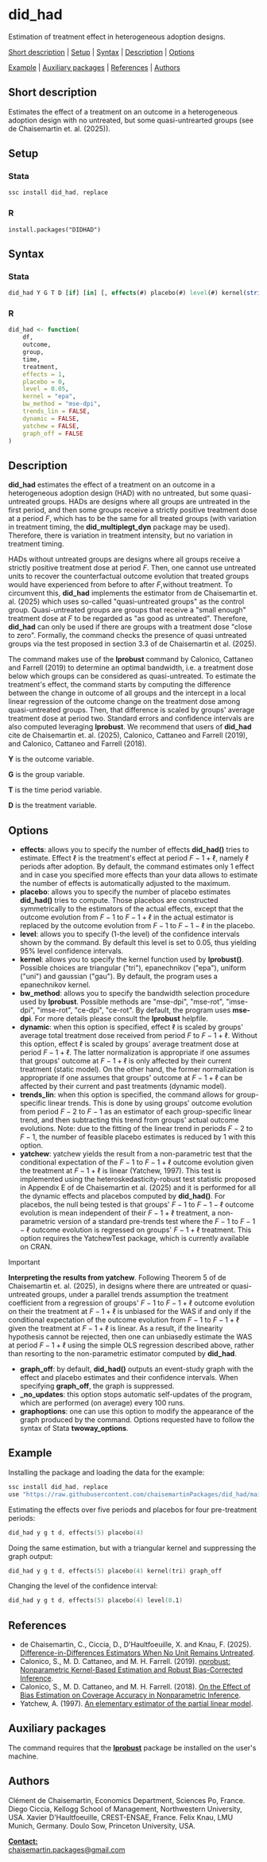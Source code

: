 # did_had
Estimation of treatment effect in heterogeneous adoption designs.

[Short description](#Short-description) | [Setup](#Setup) | [Syntax](#Syntax) | [Description](#Description) | [Options](#Options) 

[Example](#Example) | [Auxiliary packages](#Auxiliary-packages) | [References](#References) | [Authors](#Authors)

## Short description

Estimates the effect of a treatment on an outcome in a heterogeneous adoption design with no untreated, but some quasi-untrearted groups (see de Chaisemartin et. al. (2025)).

## Setup

### Stata
```s
ssc install did_had, replace
```

### R
```
install.packages("DIDHAD")
```

## Syntax

### Stata
```stata
did_had Y G T D [if] [in] [, effects(#) placebo(#) level(#) kernel(string) bw_method(string) dynamic trends_lin yatchew _no_updates graph_opts(string) graph_off]

```

### R
```r
did_had <- function(
    df,
    outcome,
    group,
    time,
    treatment,
    effects = 1,
    placebo = 0,
    level = 0.05,
    kernel = "epa",
    bw_method = "mse-dpi",
    trends_lin = FALSE,
    dynamic = FALSE,
    yatchew = FALSE,
    graph_off = FALSE
)
```

## Description
**did_had** estimates the effect of a treatment on an outcome in a heterogeneous adoption design (HAD) with no untreated, but some quasi-untreated groups. HADs are designs where all groups are untreated in the first period, and then some groups receive a strictly positive treatment dose at a period $F$, which has to be the same for all treated groups (with variation in treatment timing, the **did_multiplegt_dyn** package may be used). Therefore, there is variation in treatment intensity, but no variation in treatment timing. 


HADs without untreated groups are designs where all groups receive a strictly positive treatment dose at period $F$. Then, one cannot use untreated units to recover the counterfactual outcome evolution that treated groups would have experienced from before to after $F$,without treatment. To circumvent this, **did_had** implements the estimator from de Chaisemartin et. al. (2025) which uses so-called "quasi-untreated groups" as the control group. Quasi-untreated groups are groups that receive a "small enough" treatment dose at $F$ to be regarded as "as good as untreated". Therefore, **did_had** can only be used if there are groups with a treatment dose "close to zero". Formally, the command checks the presence of quasi untreated groups via the test proposed in section 3.3 of de Chaisemartin et al. (2025).


The command makes use of the **lprobust** command by Calonico, Cattaneo and Farrell (2019) to determine an optimal bandwidth, i.e. a treatment dose below which groups can be considered as quasi-untreated. To estimate the treatment's effect, the command starts by computing the difference between the change in outcome of all groups and the intercept in a local linear regression of the outcome change on the treatment dose among quasi-untreated groups. Then, that difference is scaled by groups' average treatment dose at period two. Standard errors and confidence intervals are also computed leveraging **lprobust**. We recommend that users of **did_had** cite de Chaisemartin et. al. (2025), Calonico, Cattaneo and Farrell (2019), and Calonico, Cattaneo and Farrell (2018). 

**Y** is the outcome variable.

**G** is the group variable.

**T** is the time period variable.

**D** is the treatment variable.

## Options
+ **effects**: allows you to specify the number of effects **did_had()** tries to estimate. Effect $\ell$ is the treatment's effect at period $F-1+\ell$, namely $\ell$ periods after adoption. By default, the command estimates only 1 effect and in case you specified more effects than your data allows to estimate the number of effects is automatically adjusted to the maximum. 
+ **placebo**: allows you to specify the number of placebo estimates **did_had()** tries to compute. Those placebos are constructed symmetrically to the estimators of the actual effects, except that the outcome evolution from $F-1$ to $F-1+\ell$ in the actual estimator is replaced by the outcome evolution from $F-1$ to $F-1-\ell$ in the placebo.  
+ **level**: allows you to specify (1-the level) of the confidence intervals shown by the command. By default this level is set to 0.05, thus yielding 95% level confidence intervals.
+ **kernel**: allows you to specify the kernel function used by **lprobust()**. Possible choices are triangular ("tri"), epanechnikov ("epa"), uniform ("uni") and gaussian ("gau"). By default, the program uses a epanechnikov kernel.
+ **bw_method**:  allows you to specify the bandwidth selection procedure used by **lprobust**. Possible methods are "mse-dpi", "mse-rot", "imse-dpi", "imse-rot", "ce-dpi", "ce-rot". By default, the program uses **mse-dpi**. For more details please consult the **lprobust** helpfile.
+ **dynamic**: when this option is specified, effect $\ell$ is scaled by groups' average total treatment dose received from period $F$ to $F-1+\ell$. Without this option, effect $\ell$ is scaled by groups' average treatment dose at period $F-1+\ell$. The latter normalization is appropriate if one assumes that groups' outcome at $F-1+\ell$ is only affected by their current treatment (static model). On the other hand, the former normalization is appropriate if one assumes that groups' outcome at $F-1+\ell$ can be affected by their current and past treatments (dynamic model).
+ **trends_lin**: when this option is specified, the command allows for group-specific linear trends.  This is done by using groups' outcome evolution from period $F-2$ to $F-1$ as an estimator of each group-specific linear trend, and then subtracting this trend from groups' actual outcome evolutions.  Note: due to the fitting of the linear trend in periods $F-2$ to $F-1$, the number of feasible placebo estimates is reduced by 1 with this option.
+ **yatchew**: yatchew yields the result from a non-parametric test that the conditional expectation of the $F-1$ to $F-1+\ell$ outcome evolution given the treatment at $F-1+\ell$ is linear (Yatchew, 1997). This test is implemented using the heteroskedasticity-robust test statistic proposed in Appendix E of de Chaisemartin et al. (2025) and it is performed for all the dynamic effects and placebos computed by **did_had()**. For placebos, the null being tested is that groups' $F-1$ to $F-1-\ell$ outcome evolution is mean independent of their $F-1+\ell$ treatment, a non-parametric version of a standard pre-trends test where the $F-1$ to $F-1-\ell$ outcome evolution is regressed on groups' $F-1+\ell$ treatment. This option requires the YatchewTest package, which is currently available on CRAN.

>[!IMPORTANT]
>**Interpreting the results from yatchew**. Following Theorem 5 of de Chaisemartin et. al. (2025), in designs where there are untreated or quasi-untreated groups, under a parallel trends assumption the treatment coefficient from a regression of groups' $F-1$ to $F-1+\ell$ outcome evolution on their the treatment at $F-1+\ell$ is unbiased for the WAS if and only if the conditional expectation of the outcome evolution from $F-1$ to $F-1+\ell$ given the treatment at $F-1+\ell$ is linear. As a result, if the linearity hypothesis cannot be rejected, then one can unbiasedly estimate the WAS at period $F-1+\ell$ using the simple OLS regression described above, rather than resorting to the non-parametric estimator computed by **did_had**.

+ **graph_off**: by default, **did_had()** outputs an event-study graph with the effect and placebo estimates and their confidence intervals. When specifying **graph_off**, the graph is suppressed.
+ **_no_updates**: this option stops automatic self-updates of the program, which are performed (on average) every 100 runs.
+ **graphoptions**: one can use this option to modify the appearance of the graph produced by the command. Options requested have to follow the syntax of Stata **twoway_options**.

## Example    

Installing the package and loading the data for the example:
```s
ssc install did_had, replace
use "https://raw.githubusercontent.com/chaisemartinPackages/did_had/main/tutorial_data.dta", clear
```

Estimating the effects over five periods and placebos for four pre-treatment periods:      
```s
did_had y g t d, effects(5) placebo(4)
```

Doing the same estimation, but with a triangular kernel and suppressing the graph output:
```s
did_had y g t d, effects(5) placebo(4) kernel(tri) graph_off
```

Changing the level of the confidence interval:
```s
did_had y g t d, effects(5) placebo(4) level(0.1)
```

## References
+ de Chaisemartin, C., Ciccia, D., D'Haultfoeuille, X. and Knau, F. (2025). [Difference-in-Differences Estimators When No Unit Remains Untreated](https://arxiv.org/abs/2405.04465).
+ Calonico, S., M. D. Cattaneo, and M. H. Farrell. (2019). [nprobust: Nonparametric Kernel-Based Estimation and Robust Bias-Corrected Inference](https://nppackages.github.io/references/Calonico-Cattaneo-Farrell_2019_JSS.pdf).
+ Calonico, S., M. D. Cattaneo, and M. H. Farrell. (2018). [On the Effect of Bias Estimation on Coverage Accuracy in Nonparametric Inference](https://nppackages.github.io/references/Calonico-Cattaneo-Farrell_2018_JASA.pdf).
+ Yatchew, A. (1997). [An elementary estimator of the partial linear model](doi:10.1016/S0165-1765(97)00218-8).

## Auxiliary packages

The command requires that the [**lprobust**](https://github.com/nppackages/nprobust/tree/master) package be installed on the user's machine.

## Authors
Clément de Chaisemartin, Economics Department, Sciences Po, France.
Diego Ciccia, Kellogg School of Management, Northwestern University, USA.
Xavier D'Haultfoeuille, CREST-ENSAE, France.
Felix Knau, LMU Munich, Germany.
Doulo Sow, Princeton University, USA.

**<ins>Contact:</ins>**  
[chaisemartin.packages@gmail.com](mailto:chaisemartin.packages@gmail.com)

